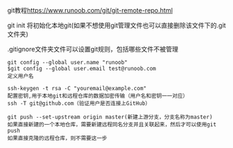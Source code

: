 git教程<https://www.runoob.com/git/git-remote-repo.html>

git init 将初始化本地git(如果不想使用git管理文件也可以直接删除该文件下的.git文件夹)

.gitignore文件夹文件可以设置git规则，包括哪些文件不被管理

```
git config --global user.name "runoob"
$git config --global user.email test@runoob.com
定义用户名
```
```
ssh-keygen -t rsa -C "youremail@example.com"
配置密钥,用于本地git和远程仓库的数据加密传输（用户名和密钥一一对应）
ssh -T git@github.com（验证用户是否连接上GitHub）
```
```
git push --set-upstream origin master(新建上游分支，分支名称为master)
如果直接新建的一个本地仓库，需要新建远程同名分支并且关联起来，然后才可以使用git push
如果直接克隆的远程仓库，则不需要这一步
```
